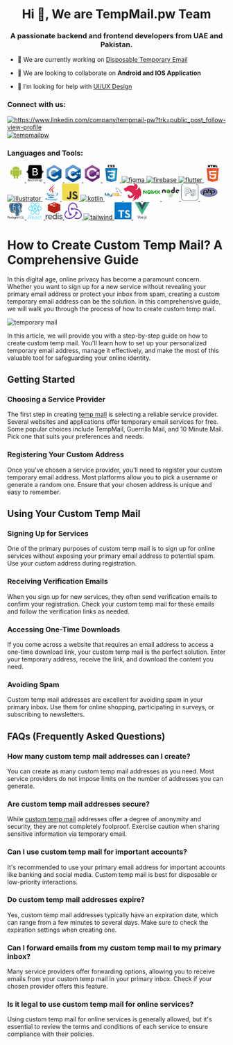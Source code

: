 <h1 align="center">Hi 👋, We are TempMail.pw Team</h1>
<h3 align="center">A passionate backend and frontend developers from UAE and Pakistan.</h3>

- 🔭 We are currently working on [Disposable Temporary Email](https://tempmail.pw/)

- 👯 We are looking to collaborate on **Android and IOS Application**

- 🤝 I’m looking for help with [UI/UX Design](https://tempmail.pw/)

<h3 align="left">Connect with us:</h3>
<p align="left">
<a href="https://www.linkedin.com/company/tempmail-pw?trk=public_post_follow-view-profile" target="blank"><img align="center" src="https://raw.githubusercontent.com/rahuldkjain/github-profile-readme-generator/master/src/images/icons/Social/linked-in-alt.svg" alt="https://www.linkedin.com/company/tempmail-pw?trk=public_post_follow-view-profile" height="30" width="40" /></a>
<a href="https://www.facebook.com/tempmailpw" target="blank"><img align="center" src="https://raw.githubusercontent.com/rahuldkjain/github-profile-readme-generator/master/src/images/icons/Social/facebook.svg" alt="tempmailpw" height="30" width="40" /></a>
</p>

<h3 align="left">Languages and Tools:</h3>
<p align="left"> <a href="https://developer.android.com" target="_blank" rel="noreferrer"> <img src="https://raw.githubusercontent.com/devicons/devicon/master/icons/android/android-original-wordmark.svg" alt="android" width="40" height="40"/> </a> <a href="https://getbootstrap.com" target="_blank" rel="noreferrer"> <img src="https://raw.githubusercontent.com/devicons/devicon/master/icons/bootstrap/bootstrap-plain-wordmark.svg" alt="bootstrap" width="40" height="40"/> </a> <a href="https://www.cprogramming.com/" target="_blank" rel="noreferrer"> <img src="https://raw.githubusercontent.com/devicons/devicon/master/icons/c/c-original.svg" alt="c" width="40" height="40"/> </a> <a href="https://www.w3schools.com/cpp/" target="_blank" rel="noreferrer"> <img src="https://raw.githubusercontent.com/devicons/devicon/master/icons/cplusplus/cplusplus-original.svg" alt="cplusplus" width="40" height="40"/> </a> <a href="https://www.w3schools.com/cs/" target="_blank" rel="noreferrer"> <img src="https://raw.githubusercontent.com/devicons/devicon/master/icons/csharp/csharp-original.svg" alt="csharp" width="40" height="40"/> </a> <a href="https://www.w3schools.com/css/" target="_blank" rel="noreferrer"> <img src="https://raw.githubusercontent.com/devicons/devicon/master/icons/css3/css3-original-wordmark.svg" alt="css3" width="40" height="40"/> </a> <a href="https://www.figma.com/" target="_blank" rel="noreferrer"> <img src="https://www.vectorlogo.zone/logos/figma/figma-icon.svg" alt="figma" width="40" height="40"/> </a> <a href="https://firebase.google.com/" target="_blank" rel="noreferrer"> <img src="https://www.vectorlogo.zone/logos/firebase/firebase-icon.svg" alt="firebase" width="40" height="40"/> </a> <a href="https://flutter.dev" target="_blank" rel="noreferrer"> <img src="https://www.vectorlogo.zone/logos/flutterio/flutterio-icon.svg" alt="flutter" width="40" height="40"/> </a> <a href="https://www.w3.org/html/" target="_blank" rel="noreferrer"> <img src="https://raw.githubusercontent.com/devicons/devicon/master/icons/html5/html5-original-wordmark.svg" alt="html5" width="40" height="40"/> </a> <a href="https://www.adobe.com/in/products/illustrator.html" target="_blank" rel="noreferrer"> <img src="https://www.vectorlogo.zone/logos/adobe_illustrator/adobe_illustrator-icon.svg" alt="illustrator" width="40" height="40"/> </a> <a href="https://www.java.com" target="_blank" rel="noreferrer"> <img src="https://raw.githubusercontent.com/devicons/devicon/master/icons/java/java-original.svg" alt="java" width="40" height="40"/> </a> <a href="https://developer.mozilla.org/en-US/docs/Web/JavaScript" target="_blank" rel="noreferrer"> <img src="https://raw.githubusercontent.com/devicons/devicon/master/icons/javascript/javascript-original.svg" alt="javascript" width="40" height="40"/> </a> <a href="https://kotlinlang.org" target="_blank" rel="noreferrer"> <img src="https://www.vectorlogo.zone/logos/kotlinlang/kotlinlang-icon.svg" alt="kotlin" width="40" height="40"/> </a> <a href="https://www.mysql.com/" target="_blank" rel="noreferrer"> <img src="https://raw.githubusercontent.com/devicons/devicon/master/icons/mysql/mysql-original-wordmark.svg" alt="mysql" width="40" height="40"/> </a> <a href="https://nestjs.com/" target="_blank" rel="noreferrer"> <img src="https://raw.githubusercontent.com/devicons/devicon/master/icons/nestjs/nestjs-plain.svg" alt="nestjs" width="40" height="40"/> </a> <a href="https://www.nginx.com" target="_blank" rel="noreferrer"> <img src="https://raw.githubusercontent.com/devicons/devicon/master/icons/nginx/nginx-original.svg" alt="nginx" width="40" height="40"/> </a> <a href="https://nodejs.org" target="_blank" rel="noreferrer"> <img src="https://raw.githubusercontent.com/devicons/devicon/master/icons/nodejs/nodejs-original-wordmark.svg" alt="nodejs" width="40" height="40"/> </a> <a href="https://www.photoshop.com/en" target="_blank" rel="noreferrer"> <img src="https://raw.githubusercontent.com/devicons/devicon/master/icons/photoshop/photoshop-line.svg" alt="photoshop" width="40" height="40"/> </a> <a href="https://www.php.net" target="_blank" rel="noreferrer"> <img src="https://raw.githubusercontent.com/devicons/devicon/master/icons/php/php-original.svg" alt="php" width="40" height="40"/> </a> <a href="https://www.postgresql.org" target="_blank" rel="noreferrer"> <img src="https://raw.githubusercontent.com/devicons/devicon/master/icons/postgresql/postgresql-original-wordmark.svg" alt="postgresql" width="40" height="40"/> </a> <a href="https://reactjs.org/" target="_blank" rel="noreferrer"> <img src="https://raw.githubusercontent.com/devicons/devicon/master/icons/react/react-original-wordmark.svg" alt="react" width="40" height="40"/> </a> <a href="https://redis.io" target="_blank" rel="noreferrer"> <img src="https://raw.githubusercontent.com/devicons/devicon/master/icons/redis/redis-original-wordmark.svg" alt="redis" width="40" height="40"/> </a> <a href="https://redux.js.org" target="_blank" rel="noreferrer"> <img src="https://raw.githubusercontent.com/devicons/devicon/master/icons/redux/redux-original.svg" alt="redux" width="40" height="40"/> </a> <a href="https://tailwindcss.com/" target="_blank" rel="noreferrer"> <img src="https://www.vectorlogo.zone/logos/tailwindcss/tailwindcss-icon.svg" alt="tailwind" width="40" height="40"/> </a> <a href="https://www.typescriptlang.org/" target="_blank" rel="noreferrer"> <img src="https://raw.githubusercontent.com/devicons/devicon/master/icons/typescript/typescript-original.svg" alt="typescript" width="40" height="40"/> </a> <a href="https://vuejs.org/" target="_blank" rel="noreferrer"> <img src="https://raw.githubusercontent.com/devicons/devicon/master/icons/vuejs/vuejs-original-wordmark.svg" alt="vuejs" width="40" height="40"/> </a> </p>


<h1>How to Create Custom Temp Mail? A Comprehensive Guide</h1>
<p>In this digital age, online privacy has become a paramount concern. Whether you want to sign up for a new service without revealing your primary email address or protect your inbox from spam, creating a custom temporary email address can be the solution. In this comprehensive guide, we will walk you through the process of how to create custom temp mail.</p>
<p><img src="https://cdn.pixabay.com/photo/2018/03/22/02/37/email-3249062_1280.png" alt="temporary mail" /></p>
<p>In this article, we will provide you with a step-by-step guide on how to create custom temp mail. You'll learn how to set up your personalized temporary email address, manage it effectively, and make the most of this valuable tool for safeguarding your online identity.</p>
<h2>Getting Started</h2>
<h3>Choosing a Service Provider</h3>
<p>The first step in creating <a href="https://tempmail.pw/">temp mail</a> is selecting a reliable service provider. Several websites and applications offer temporary email services for free. Some popular choices include TempMail, Guerrilla Mail, and 10 Minute Mail. Pick one that suits your preferences and needs.</p>
<h3>Registering Your Custom Address</h3>
<p>Once you've chosen a service provider, you'll need to register your custom temporary email address. Most platforms allow you to pick a username or generate a random one. Ensure that your chosen address is unique and easy to remember.</p>
<h2>Using Your Custom Temp Mail</h2>
<h3>Signing Up for Services</h3>
<p>One of the primary purposes of custom temp mail is to sign up for online services without exposing your primary email address to potential spam. Use your custom address during registration.</p>
<h3>Receiving Verification Emails</h3>
<p>When you sign up for new services, they often send verification emails to confirm your registration. Check your custom temp mail for these emails and follow the verification links as needed.</p>
<h3>Accessing One-Time Downloads</h3>
<p>If you come across a website that requires an email address to access a one-time download link, your custom temp mail is the perfect solution. Enter your temporary address, receive the link, and download the content you need.</p>
<h3>Avoiding Spam</h3>
<p>Custom temp mail addresses are excellent for avoiding spam in your primary inbox. Use them for online shopping, participating in surveys, or subscribing to newsletters.</p>
<h2>FAQs (Frequently Asked Questions)</h2>
<h3>How many custom temp mail addresses can I create?</h3>
<p>You can create as many custom temp mail addresses as you need. Most service providers do not impose limits on the number of addresses you can generate.</p>
<h3>Are custom temp mail addresses secure?</h3>
<p>While <a href="https://tempmail.pw/change">custom temp mail</a> addresses offer a degree of anonymity and security, they are not completely foolproof. Exercise caution when sharing sensitive information via temporary email.</p>
<h3>Can I use custom temp mail for important accounts?</h3>
<p>It's recommended to use your primary email address for important accounts like banking and social media. Custom temp mail is best for disposable or low-priority interactions.</p>
<h3>Do custom temp mail addresses expire?</h3>
<p>Yes, custom temp mail addresses typically have an expiration date, which can range from a few minutes to several days. Make sure to check the expiration settings when creating one.</p>
<h3>Can I forward emails from my custom temp mail to my primary inbox?</h3>
<p>Many service providers offer forwarding options, allowing you to receive emails from your custom temp mail in your primary inbox. Check if your chosen provider offers this feature.</p>
<h3>Is it legal to use custom temp mail for online services?</h3>
<p>Using custom temp mail for online services is generally allowed, but it's essential to review the terms and conditions of each service to ensure compliance with their policies.</p>
